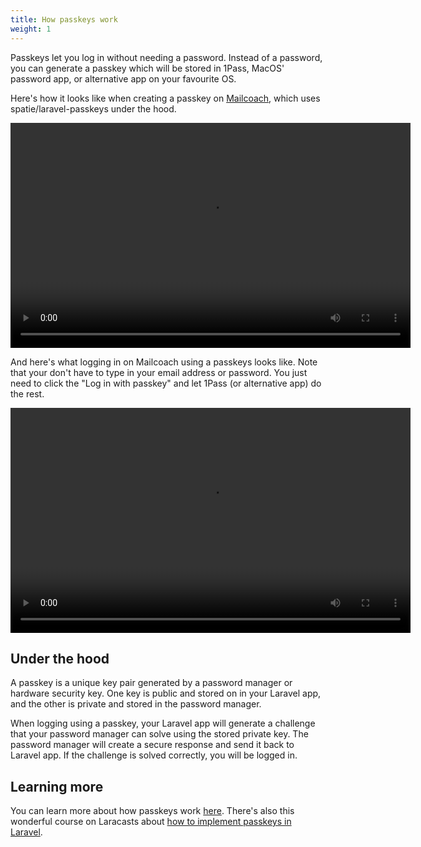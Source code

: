 ```yaml
---
title: How passkeys work
weight: 1
---
```


Passkeys let you log in without needing a password. Instead of a password, you can generate a passkey which will be stored in 1Pass, MacOS' password app, or alternative app on your favourite OS.

Here's how it looks like when creating a passkey on [Mailcoach](https://mailcoach.app), which uses spatie/laravel-passkeys under the hood.

<video width="640" height="360" controls>
  <source src="https://spatie.be/videos/passkeys/create-passkey.mp4" type="video/mp4">
  Your browser does not support the video tag.
</video>

And here's what logging in on Mailcoach using a passkeys looks like. Note that your don't have to type in your email address or password. You just need to click the "Log in with passkey" and let 1Pass (or alternative app) do the rest.

<video width="640" height="360" controls>
  <source src="https://spatie.be/videos/passkeys/use-passkey.mp4" type="video/mp4">
  Your browser does not support the video tag.
</video>

## Under the hood

A passkey is a unique key pair generated by a password manager or hardware security key. One key is public and stored on in your Laravel app, and the other is private and stored in the password manager.

When logging using a passkey, your Laravel app will generate a challenge that your password manager can solve using the stored private key. The password manager will create a secure response and send it back to Laravel app. If the challenge is solved correctly, you will be logged in.

## Learning more

You can learn more about how passkeys work [here](https://www.dashlane.com/blog/what-is-a-passkey-and-how-does-it-work). There's also this wonderful course on Laracasts about [how to implement passkeys in Laravel](https://laracasts.com/series/add-passkeys-to-a-laravel-app).
